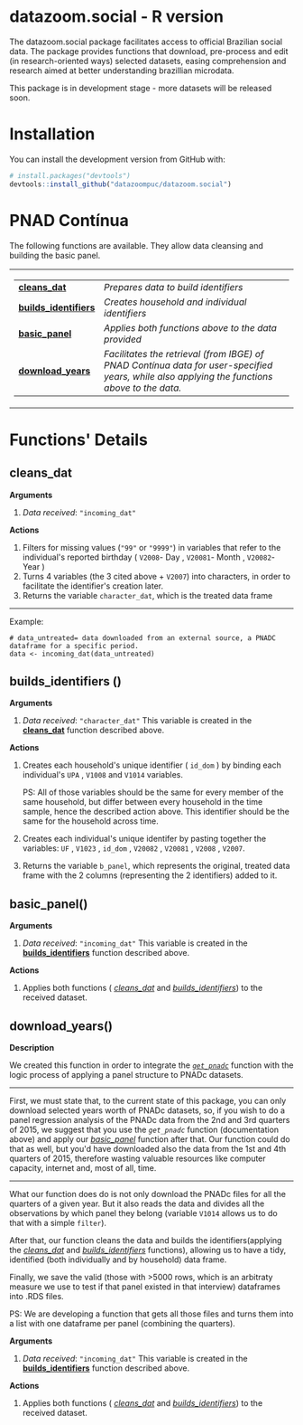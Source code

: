 # datazoom.social - R version

The datazoom.social package facilitates access to official 
Brazilian social data. The package provides functions that 
download, pre-process and edit (in research-oriented ways) 
selected datasets, easing comprehension and research aimed
at better understanding brazillian microdata.

This package is in development stage - more datasets will
be released soon.

# Installation

You can install the development version from GitHub with:

``` r
# install.packages("devtools")
devtools::install_github("datazoompuc/datazoom.social")
```

# PNAD Contínua

The following functions are available. They allow data 
cleansing and building the basic panel.

<table>
<tr>
<td>

|                               |                                                         |
|-------------------------------|---------------------------------------------------------|
| **[cleans_dat](#cleans_dat)**                | *Prepares data to build identifiers*                    |
| **[builds_identifiers](#builds_identifiers)**      | *Creates household and individual identifiers*          |
| **[basic_panel](#basic_panel)**                | *Applies both functions above to the data provided* |
| **[download_years](#download_years)** | *Facilitates the retrieval (from IBGE) of PNAD Contínua data for user-specified years, while also applying the functions above to the data.*  |

</td>
</tr>
</table>

# Functions' Details

## cleans_dat

**Arguments** 

1.  *Data received*: `"incoming_dat"`

**Actions**
1. Filters for missing values (`"99"` or `"9999"`) in variables that refer to the individual's reported birthday ( `V2008`- Day , `V20081`- Month ,  `V20082`- Year )
2. Turns 4 variables (the 3 cited above + `V2007`) into characters, in order to facilitate the identifier's creation later.
3. Returns the variable `character_dat`, which is the treated data frame

------------------------------------------------------------------------
Example:

```{r}
# data_untreated= data downloaded from an external source, a PNADC dataframe for a specific period.
data <- incoming_dat(data_untreated)
```

## builds_identifiers ()

**Arguments** 

1.  *Data received*: `"character_dat"`
This variable is created in the **[cleans_dat](#cleans_dat)** function described above.

**Actions**
1. Creates each household's unique identifier ( `id_dom` ) by binding each individual's `UPA` , `V1008` and  `V1014` variables.

    PS: All of those variables should be the same for every member of the same household, but differ between every household in the time sample, hence the described action above. This identifier should be the same for the household across time.

2. Creates each individual's unique identifer by pasting together the variables: `UF` , `V1023` , `id_dom` , `V20082` , `V20081` , `V2008` , `V2007`.

3. Returns the variable `b_panel`, which represents the original, treated data frame with the 2 columns (representing the 2 identifiers) added to it.

## basic_panel()

**Arguments** 

1.  *Data received*: `"incoming_dat"`
This variable is created in the **[builds_identifiers](#builds_identifiers)** function described above.

**Actions**
1. Applies both functions ( *[cleans_dat](#cleans_dat)* and *[builds_identifiers](#builds_identifiers)*) to the received dataset.

## download_years()
**Description**

We created this function in order to integrate the [*`get_pnadc`*](https://www.rdocumentation.org/packages/PNADcIBGE/versions/0.7.0/topics/get_pnadc) function with the logic process of applying a panel structure to PNADc datasets.
______________________________________________________________________________________________________

First, we must state that, to the current state of this package, you can only download selected years worth of PNADc datasets, so, if you wish to do a panel regression analysis of the PNADc data from the 2nd and 3rd quarters of 2015, we suggest that you use the *`get_pnadc`* function (documentation above) and apply our *[basic_panel](#basic_panel)* function after that.
Our function could do that as well, but you'd have downloaded also the data from the 1st and 4th quarters of 2015, therefore wasting valuable resources like computer capacity, internet and, most of all, time.
______________________________________________________________________________________________________
What our function does do is not only download the PNADc files for all the quarters of a given year. But it also reads the data and divides all the observations by which panel they belong (variable  `V1014` allows us to do that with a simple `filter`).

After that, our function cleans the data and builds the identifiers(applying the *[cleans_dat](#cleans_dat)* and *[builds_identifiers](#builds_identifiers)* functions), allowing us to have a tidy, identified (both individually and by household) data frame.

Finally, we save the valid (those with >5000 rows, which is an arbitraty measure we use to test if that panel existed in that interview) dataframes into .RDS files.

PS: We are developing a function that gets all those files and turns them into a list with one dataframe per panel (combining the quarters).



**Arguments** 

1.  *Data received*: `"incoming_dat"`
This variable is created in the **[builds_identifiers](#builds_identifiers)** function described above.

**Actions**
1. Applies both functions ( *[cleans_dat](#cleans_dat)* and *[builds_identifiers](#builds_identifiers)*) to the received dataset.
